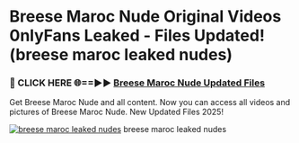 # Breese Maroc Nude Original Videos 0nlyFans Leaked - Files Updated! (breese maroc leaked nudes)

<h3>🔴 CLICK HERE 🌐==►► <a href="https://tinyurl.com/2p9ay9w9" rel="nofollow">Breese Maroc Nude Updated Files</a></h3>

Get Breese Maroc Nude and all content. Now you can access all videos and pictures of Breese Maroc Nude. New Updated Files 2025!

[![breese maroc leaked nudes](https://i.imgur.com/KQgVmj3.gif)](https://tinyurl.com/2p9ay9w9)
breese maroc leaked nudes